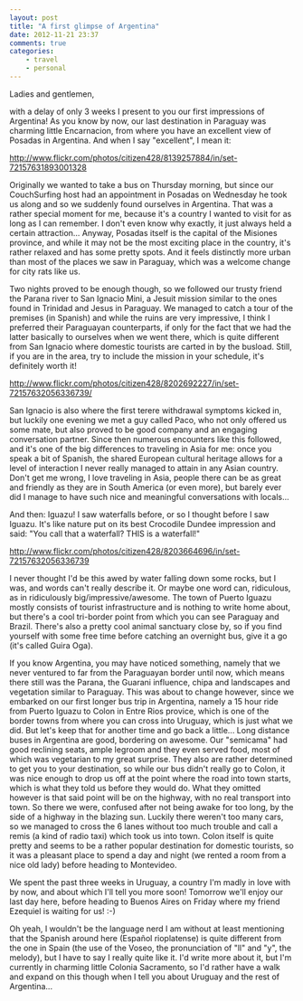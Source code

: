 ```yaml
---
layout: post
title: "A first glimpse of Argentina"
date: 2012-11-21 23:37
comments: true
categories:
    - travel
    - personal
---
```

Ladies and gentlemen,

with a delay of only 3 weeks I present to you our first impressions of
Argentina! As you know by now, our last destination in Paraguay was
charming little Encarnacion, from where you have an excellent view of
Posadas in Argentina. And when I say "excellent", I mean it:

http://www.flickr.com/photos/citizen428/8139257884/in/set-72157631893001328

Originally we wanted to take a bus on Thursday morning, but since our
CouchSurfing host had an appointment in Posadas on Wednesday he took
us along and so we suddenly found ourselves in Argentina. That was a
rather special moment for me, because it's a country I wanted to visit
for as long as I can remember. I don't even know why exactly, it just
always held a certain attraction... Anyway, Posadas itself is the
capital of the Misiones province, and while it may not be the most
exciting place in the country, it's rather relaxed and has some pretty
spots. And it feels distinctly more urban than most of the places we
saw in Paraguay, which was a welcome change for city rats like us.

Two nights proved to be enough though, so we followed our trusty
friend the Parana river to San Ignacio Mini, a Jesuit mission similar
to the ones found in Trinidad and Jesus in Paraguay. We managed to
catch a tour of the premises (in Spanish) and while the ruins are very
impressive, I think I preferred their Paraguayan counterparts, if only
for the fact that we had the latter basically to ourselves when we
went there, which is quite different from San Ignacio where domestic
tourists are carted in by the busload. Still, if you are in the area,
try to include the mission in your schedule, it's definitely worth it!

http://www.flickr.com/photos/citizen428/8202692227/in/set-72157632056336739/

San Ignacio is also where the first terere withdrawal symptoms kicked
in, but luckily one evening we met a guy called Paco, who not only
offered us some mate, but also proved to be good company and an
engaging conversation partner. Since then numerous encounters like
this followed, and it's one of the big differences to traveling in
Asia for me: once you speak a bit of Spanish, the shared European
cultural heritage allows for a level of interaction I never really
managed to attain in any Asian country. Don't get me wrong, I love
traveling in Asia, people there can be as great and friendly as they
are in South America (or even more), but barely ever did I manage to
have such nice and meaningful conversations with locals...

And then: Iguazu! I saw waterfalls before, or so I thought before I
saw Iguazu. It's like nature put on its best Crocodile Dundee
impression and said: "You call that a waterfall? THIS is a waterfall!"

http://www.flickr.com/photos/citizen428/8203664696/in/set-72157632056336739

I never thought I'd be this awed by water falling down some rocks, but
I was, and words can't really describe it. Or maybe one word can,
ridiculous, as in ridiculously big/impressive/awesome. The town of
Puerto Iguazu mostly consists of tourist infrastructure and is nothing
to write home about, but there's a cool tri-border point from which
you can see Paraguay and Brazil. There's also a pretty cool animal
sanctuary close by, so if you find yourself with some free time before
catching an overnight bus, give it a go (it's called Guira Oga).

If you know Argentina, you may have noticed something, namely that we
never ventured to far from the Paraguayan border until now, which
means there still was the Parana, the Guarani influence, chipa and
landscapes and vegetation similar to Paraguay. This was about to
change however, since we embarked on our first longer bus trip in
Argentina, namely a 15 hour ride from Puerto Iguazu to Colon in Entre
Rios provice, which is one of the border towns from where you can
cross into Uruguay, which is just what we did. But let's keep that for
another time and go back a little... Long distance buses in Argentina
are good, bordering on awesome. Our "semicama" had good reclining
seats, ample legroom and they even served food, most of which was
vegetarian to my great surprise. They also are rather determined to
get you to your destination, so while our bus didn't really go to
Colon, it was nice enough to drop us off at the point where the road
into town starts, which is what they told us before they would do.
What they omitted however is that said point will be on the highway,
with no real transport into town. So there we were, confused after not
being awake for too long, by the side of a highway in the blazing sun.
Luckily there weren't too many cars, so we managed to cross the 6
lanes without too much trouble and call a remis (a kind of radio taxi)
which took us into town. Colon itself is quite pretty and seems to be
a rather popular destination for domestic tourists, so it was a
pleasant place to spend a day and night (we rented a room from a nice
old lady) before heading to Montevideo.

We spent the past three weeks in Uruguay, a country I'm madly in love
with by now, and about which I'll tell you more soon! Tomorrow we'll
enjoy our last day here, before heading to Buenos Aires on Friday
where my friend Ezequiel is waiting for us! :-)

Oh yeah, I wouldn't be the language nerd I am without at least
mentioning that the Spanish around here (Español rioplatense) is quite
different from the one in Spain (the use of the Voseo, the
pronunciation of "ll" and "y", the melody), but I have to say I really
quite like it. I'd write more about it, but I'm currently in charming
little Colonia Sacramento, so I'd rather have a walk and expand on
this though when I tell you about Uruguay and the rest of Argentina...
